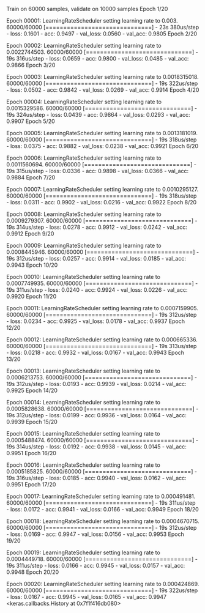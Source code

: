 Train on 60000 samples, validate on 10000 samples
Epoch 1/20

Epoch 00001: LearningRateScheduler setting learning rate to 0.003.
60000/60000 [==============================] - 23s 380us/step - loss: 0.1601 - acc: 0.9497 - val_loss: 0.0560 - val_acc: 0.9805
Epoch 2/20

Epoch 00002: LearningRateScheduler setting learning rate to 0.0022744503.
60000/60000 [==============================] - 19s 316us/step - loss: 0.0659 - acc: 0.9800 - val_loss: 0.0485 - val_acc: 0.9866
Epoch 3/20

Epoch 00003: LearningRateScheduler setting learning rate to 0.0018315018.
60000/60000 [==============================] - 19s 322us/step - loss: 0.0502 - acc: 0.9842 - val_loss: 0.0269 - val_acc: 0.9914
Epoch 4/20

Epoch 00004: LearningRateScheduler setting learning rate to 0.0015329586.
60000/60000 [==============================] - 19s 324us/step - loss: 0.0439 - acc: 0.9864 - val_loss: 0.0293 - val_acc: 0.9907
Epoch 5/20

Epoch 00005: LearningRateScheduler setting learning rate to 0.0013181019.
60000/60000 [==============================] - 19s 318us/step - loss: 0.0375 - acc: 0.9882 - val_loss: 0.0238 - val_acc: 0.9921
Epoch 6/20

Epoch 00006: LearningRateScheduler setting learning rate to 0.0011560694.
60000/60000 [==============================] - 19s 315us/step - loss: 0.0336 - acc: 0.9898 - val_loss: 0.0366 - val_acc: 0.9884
Epoch 7/20

Epoch 00007: LearningRateScheduler setting learning rate to 0.0010295127.
60000/60000 [==============================] - 19s 318us/step - loss: 0.0311 - acc: 0.9902 - val_loss: 0.0216 - val_acc: 0.9922
Epoch 8/20

Epoch 00008: LearningRateScheduler setting learning rate to 0.0009279307.
60000/60000 [==============================] - 19s 314us/step - loss: 0.0278 - acc: 0.9912 - val_loss: 0.0242 - val_acc: 0.9912
Epoch 9/20

Epoch 00009: LearningRateScheduler setting learning rate to 0.0008445946.
60000/60000 [==============================] - 19s 312us/step - loss: 0.0257 - acc: 0.9914 - val_loss: 0.0185 - val_acc: 0.9943
Epoch 10/20

Epoch 00010: LearningRateScheduler setting learning rate to 0.0007749935.
60000/60000 [==============================] - 19s 311us/step - loss: 0.0240 - acc: 0.9924 - val_loss: 0.0226 - val_acc: 0.9920
Epoch 11/20

Epoch 00011: LearningRateScheduler setting learning rate to 0.0007159905.
60000/60000 [==============================] - 19s 312us/step - loss: 0.0234 - acc: 0.9925 - val_loss: 0.0178 - val_acc: 0.9937
Epoch 12/20

Epoch 00012: LearningRateScheduler setting learning rate to 0.000665336.
60000/60000 [==============================] - 19s 313us/step - loss: 0.0218 - acc: 0.9932 - val_loss: 0.0167 - val_acc: 0.9943
Epoch 13/20

Epoch 00013: LearningRateScheduler setting learning rate to 0.0006213753.
60000/60000 [==============================] - 19s 312us/step - loss: 0.0193 - acc: 0.9939 - val_loss: 0.0214 - val_acc: 0.9925
Epoch 14/20

Epoch 00014: LearningRateScheduler setting learning rate to 0.0005828638.
60000/60000 [==============================] - 19s 312us/step - loss: 0.0199 - acc: 0.9936 - val_loss: 0.0164 - val_acc: 0.9939
Epoch 15/20

Epoch 00015: LearningRateScheduler setting learning rate to 0.0005488474.
60000/60000 [==============================] - 19s 314us/step - loss: 0.0192 - acc: 0.9938 - val_loss: 0.0145 - val_acc: 0.9951
Epoch 16/20

Epoch 00016: LearningRateScheduler setting learning rate to 0.0005185825.
60000/60000 [==============================] - 19s 316us/step - loss: 0.0185 - acc: 0.9940 - val_loss: 0.0162 - val_acc: 0.9951
Epoch 17/20

Epoch 00017: LearningRateScheduler setting learning rate to 0.000491481.
60000/60000 [==============================] - 19s 311us/step - loss: 0.0172 - acc: 0.9941 - val_loss: 0.0166 - val_acc: 0.9949
Epoch 18/20

Epoch 00018: LearningRateScheduler setting learning rate to 0.0004670715.
60000/60000 [==============================] - 19s 312us/step - loss: 0.0169 - acc: 0.9947 - val_loss: 0.0156 - val_acc: 0.9953
Epoch 19/20

Epoch 00019: LearningRateScheduler setting learning rate to 0.0004449718.
60000/60000 [==============================] - 19s 311us/step - loss: 0.0166 - acc: 0.9945 - val_loss: 0.0157 - val_acc: 0.9948
Epoch 20/20

Epoch 00020: LearningRateScheduler setting learning rate to 0.000424869.
60000/60000 [==============================] - 19s 322us/step - loss: 0.0167 - acc: 0.9945 - val_loss: 0.0165 - val_acc: 0.9947
<keras.callbacks.History at 0x7f1f416db080>
